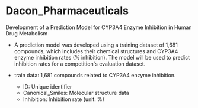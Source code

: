 # Dacon_Pharmaceuticals

Development of a Prediction Model for CYP3A4 Enzyme Inhibition in Human Drug Metabolism

- A prediction model was developed using a training dataset of 1,681 compounds, which includes their chemical structures and CYP3A4 enzyme inhibition rates (% inhibition). The model will be used to predict inhibition rates for a competition's evaluation dataset.

- train data: 1,681 compounds related to CYP3A4 enzyme inhibition.
    - ID: Unique identifier
    - Canonical_Smiles: Molecular structure data
    - Inhibition: Inhibition rate (unit: %)
